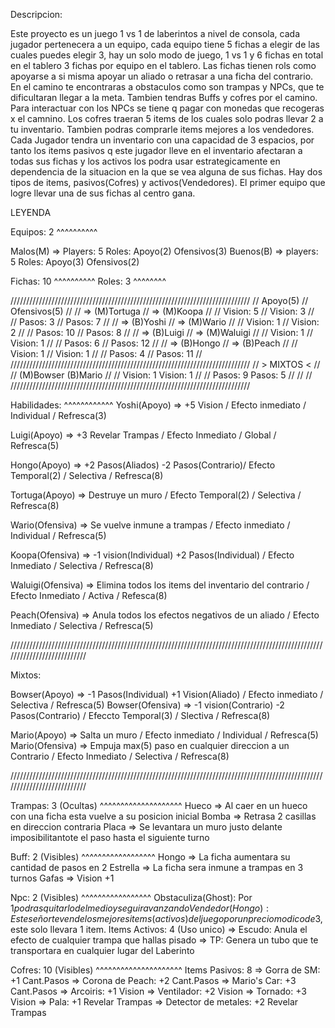 Descripcion:


Este proyecto es un juego 1 vs 1 de laberintos a nivel de consola, cada jugador pertenecera a un equipo, cada equipo tiene 5 fichas a elegir de las cuales puedes 
elegir 3, hay un solo modo de juego, 1 vs 1 y 6 fichas en total en el tablero 3 fichas por equipo en el tablero. Las fichas tienen rols como apoyarse a si misma 
apoyar un aliado o retrasar a una ficha  del contrario. En el camino te encontraras a obstaculos como son trampas y NPCs, que te dificultaran llegar a la meta. 
Tambien tendras Buffs y cofres por el camino. Para  interactuar con los NPCs se tiene q pagar con monedas que recogeras x el camnino. Los cofres traeran 5 items 
de los cuales solo podras llevar 2 a tu inventario. Tambien podras comprarle items mejores a los vendedores. Cada Jugador tendra un inventario con una capacidad 
de 3 espacios, por tanto los items pasivos q este  jugador lleve en el inventario afectaran a todas sus fichas y los activos los podra usar estrategicamente en 
dependencia de la situacion en la que se vea alguna de sus fichas. Hay dos tipos de items, pasivos(Cofres) y activos(Vendedores). El primer equipo que logre llevar
una de sus fichas al centro gana.

LEYENDA

Equipos: 2
^^^^^^^^^^

  Malos(M) => Players: 5
    Roles: Apoyo(2) Ofensivos(3)
  Buenos(B) => players: 5
    Roles: Apoyo(3) Ofensivos(2)
  
  Fichas: 10
  ^^^^^^^^^^
  Roles: 3
  ^^^^^^^^
  
////////////////////////////////////////////////////////////////////////////
//      Apoyo(5)                   //              Ofensivos(5)           //
//        =>  (M)Tortuga           //                =>  (M)Koopa         //
//              Vision: 5          //                       Vision: 3     //                                          
//              Pasos: 3           //                       Pasos: 7      //
//        =>  (B)Yoshi             //                =>  (M)Wario         //
//              Vision: 1          //                       Vision: 2     //
//              Pasos: 10          //                       Pasos: 8      //
//        =>  (B)Luigi             //                =>  (M)Waluigi       //
//              Vision: 1          //                       Vision: 1     //
//              Pasos: 6           //                       Pasos: 12     //
//        =>  (B)Hongo             //                =>  (B)Peach         //
//              Vision: 1          //                       Vision: 1     //
//              Pasos: 4           //                       Pasos: 11     //
//////////////////////////////////////////////////////////////////////////// 
//                            >  MIXTOS <                                 //
//           (M)Bowser                             (B)Mario               //
//              Vision: 1                             Vision: 1           //
//              Pasos: 9                              Pasos: 5            //
//                                                                        //
////////////////////////////////////////////////////////////////////////////

Habilidades: 
^^^^^^^^^^^^
  Yoshi(Apoyo) => +5 Vision / Efecto inmediato / Individual / Refresca(3)
  
  Luigi(Apoyo) => +3 Revelar Trampas / Efecto Inmediato / Global / Refresca(5) 
  
  Hongo(Apoyo) => +2 Pasos(Aliados) -2 Pasos(Contrario)/ Efecto Temporal(2) / Selectiva / Refresca(8)
  
  Tortuga(Apoyo) =>  Destruye un muro / Efecto Temporal(2) / Selectiva / Refresca(8)
  
  Wario(Ofensiva) => Se vuelve inmune a trampas / Efecto inmediato / Individual / Refresca(5)
  
  Koopa(Ofensiva) => -1 vision(Individual) +2 Pasos(Individual) / Efecto Inmediato / Selectiva / Refresca(8)

  Waluigi(Ofensiva) => Elimina todos los items del inventario del contrario / Efecto Inmediato / Activa / Refesca(8)
  
  Peach(Ofensiva) => Anula todos los efectos negativos de un aliado / Efecto Inmediato / Selectiva / Refresca(5)

///////////////////////////////////////////////////////////////////////////////////////////////////////////////////////////  
  
  Mixtos:
  
  Bowser(Apoyo) => -1 Pasos(Individual) +1 Vision(Aliado) / Efecto inmediato / Selectiva / Refresca(5)
  Bowser(Ofensiva) => -1 vision(Contrario) -2 Pasos(Contrario) / Efeccto Temporal(3) / Slectiva / Refresca(8)

  Mario(Apoyo) => Salta un muro / Efecto  inmediato / Individual / Refresca(5)
  Mario(Ofensiva) => Empuja max(5) paso en cualquier direccion a un Contrario / Efecto Inmediato / Selectiva / Refresca(8)

  ///////////////////////////////////////////////////////////////////////////////////////////////////////////////////////////
 
     
Trampas: 3 (Ocultas)
^^^^^^^^^^^^^^^^^^^^
  Hueco => Al caer en un hueco con una ficha esta vuelve a su posicion inicial
  Bomba => Retrasa 2 casillas en direccion contraria
  Placa => Se levantara un muro justo delante imposibilitantote el paso hasta el siguiente turno

Buff: 2 (Visibles)
^^^^^^^^^^^^^^^^^^
  Hongo => La ficha aumentara su cantidad de pasos en 2 
  Estrella => La ficha sera inmune a trampas en 3 turnos
  Gafas => Vision +1
  
Npc: 2 (Visibles)
^^^^^^^^^^^^^^^^^
  Obstaculiza(Ghost): Por $1 podras quitarlo del medio y seguir avanzando
  Vendedor(Hongo): Este señor te vende los mejores items(activos) del juego por un precio modico de 3$, este solo llevara 1 item.
    Items Activos: 4 (Uso unico)
      => Escudo: Anula el efecto de cualquier trampa que hallas pisado
      => TP: Genera un tubo que te transportara en cualquier lugar del Laberinto

Cofres: 10 (Visibles)
^^^^^^^^^^^^^^^^^^^^^
  Items Pasivos: 8 
      =>  Gorra de SM: +1 Cant.Pasos
      =>  Corona de Peach: +2 Cant.Pasos
      =>  Mario's Car: +3 Cant.Pasos
      =>  Arcoiris: +1 Vision
      =>  Ventilador: +2 Vision
      =>  Tornado: +3 Vision
      =>  Pala: +1 Revelar Trampas
      =>  Detector de metales: +2 Revelar Trampas

  
    
      




